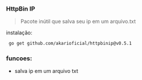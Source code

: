 ### HttpBin IP
> Pacote inútil que salva seu ip em um arquivo.txt

instalação:
```bash
 go get github.com/akarioficial/httpbinip@v0.5.1
```

### funcoes:
 - salva ip em um arquivo txt
